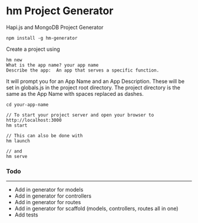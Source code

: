 # hm Project Generator

Hapi.js and MongoDB Project Generator

```
npm install -g hm-generator
```

Create a project using

```
hm new
What is the app name? your app name
Describe the app:  An app that serves a specific function.
```

It will prompt you for an App Name and an App Description. These will be set in globals.js in the project root directory. The project directory is the same as the App Name with spaces replaced as dashes.

```
cd your-app-name
```

```
// To start your project server and open your browser to http://localhost:3000
hm start

// This can also be done with 
hm launch

// and
hm serve
```

### Todo
---

- Add in generator for models
- Add in generator for controllers
- Add in generator for routes
- Add in generator for scaffold (models, controllers, routes all in one)
- Add tests
